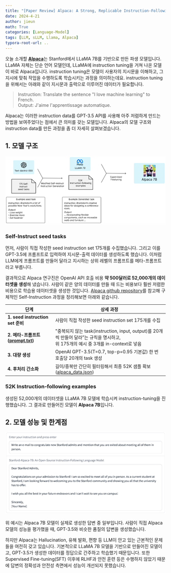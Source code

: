 ```yaml
---
title: "[Paper Review] Alpaca: A Strong, Replicable Instruction-Following Model"
date: 2024-4-21
author: jieun
math: True
categories: [Language-Model]
tags: [LLM, sLLM, Llama, Alpaca]
typora-root-url: ..
---
```


오늘 소개할 [**Alpaca**](https://crfm.stanford.edu/2023/03/13/alpaca.html)는 Stanford에서 LLaMA 7B를 기반으로 만든 파생 모델입니다. LLaMA 자체는 단순 언어 모델인데, LLaMA에 instruction tuning을 거쳐 나온 모델이 바로 Alpaca입니다. instruction tuning은 모델이 사용자의 지시문을 이해하고, 그 지시에 맞춰 작업을 수행하도록 학습시키는 과정을 의미하는데요. instruction tuning을 위해서는 아래와 같이 지시문과 출력으로 이루어진 데이터가 필요합니다. 

> Instruction: Translate the sentence "I love machine learning" to French.  
> Output: J'aime l'apprentissage automatique.

Alpaca는 이러한 instruction data를 GPT-3.5 API를 사용해 아주 저렴하게 만드는 방법을 보여주었다는 점에서 큰 의미를 갖는 모델입니다. Alpaca의 모델 구조와 instruction data를 만든 과정을 좀 더 자세히 살펴보겠습니다.

## 1. 모델 구조

![](/assets/img/llm/alpaca.png)

### Self-Instruct seed tasks

먼저, 사람이 직접 작성한 seed instruction set 175개를 수집했습니다. 그리고 이를 GPT-3.5에 프롬프트로 입력하여 지시문-출력 데이터를 생성하도록 했습니다. 이처럼 LLM에게 프롬프트를 만들어 달라고 지시하는 상위 레벨의 프롬프트를 메타-프롬프트라고 부릅니다.

결과적으로 Alpaca 연구진은 OpenAI API 호출 비용 **약 500달러로 52,000개의 데이터셋을 생성**해 냈습니다. 사람이 같은 양의 데이터를 만들 때 드는 비용보다 훨씬 저렴한 비용으로 학습용 데이터셋을 생성한 것입니다. [Alpaca github repository](https://github.com/tatsu-lab/stanford_alpaca)를 참고해 구체적인 Self-Instruction 과정을 정리해보면 아래와 같습니다.

| 단계                                                         | 상세 과정                                                    |
| ------------------------------------------------------------ | ------------------------------------------------------------ |
| **1. seed instruction set 준비**                             | 사람이 직접 작성한 seed instruction set 175개를 수집         |
| **2. 메타-프롬프트([prompt.txt](https://github.com/tatsu-lab/stanford_alpaca/blob/main/prompt.txt))** | "중복되지 않는 task(instruction, input, output)를 20개씩 만들어 달라”는 규칙을 명시하고,<br />위 175개의 예시 중 3개를 in-context로 넣음 |
| **3. 대량 생성**                                             | OpenAI GPT-3.5(T=0.7, top-p=0.95 기본값) 한 번 호출당 20개의 task 생성 |
| **4. 후처리 간소화**                                         | 길이/중복만 간단히 필터링해서 최종 52K 샘플 확보<br />([alpaca_data.json](https://github.com/tatsu-lab/stanford_alpaca/blob/main/alpaca_data.json)) |

### 52K Instruction-following examples

생성된 52,000개의 데이터셋을 LLaMA 7B 모델에 학습시켜 instruction-tuning을 진행했습니다. 그 결과로 만들어진 모델이 **Alpaca 7B**입니다.

## 2. 모델 성능 및 한계점

![](/assets/img/llm/alpaca_ex.png)

위 예시는 Alpaca 7B 모델이 실제로 생성한 답변 중 일부입니다. 사람이 직접 Alpaca 모델의 성능을 평가했을 때, GPT-3.5와 비슷한 품질의 답변을 생성했습니다.

하지만 Alpaca는 Hallucination, 유해 발화, 편향 등 LLM이 안고 있는 근본적인 문제들을 여전히 갖고 있습니다. 기본적으로 LLaMA 7B 모델을 기반으로 만들어진 모델이고, GPT-3.5가 생성한 데이터를 정답으로 간주하고 학습했기 때문입니다. 또한 Supervised Fine-tuning(SFT) 이후에 RLHF과 안전 훈련 등은 수행하지 않았기 때문에 답변의 정확성과 안전성 측면에서 성능이 개선되지 못했습니다.
